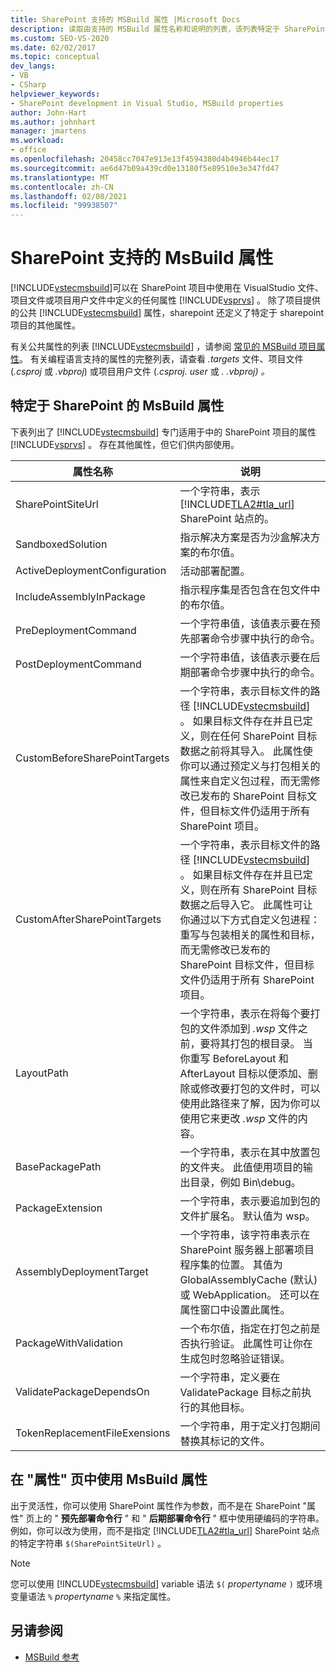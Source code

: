 ```yaml
---
title: SharePoint 支持的 MSBuild 属性 |Microsoft Docs
description: 读取由支持的 MSBuild 属性名称和说明的列表，该列表特定于 SharePoint。
ms.custom: SEO-VS-2020
ms.date: 02/02/2017
ms.topic: conceptual
dev_langs:
- VB
- CSharp
helpviewer_keywords:
- SharePoint development in Visual Studio, MSBuild properties
author: John-Hart
ms.author: johnhart
manager: jmartens
ms.workload:
- office
ms.openlocfilehash: 20458cc7047e913e13f4594380d4b4946b44ec17
ms.sourcegitcommit: ae6d47b09a439cd0e13180f5e89510e3e347fd47
ms.translationtype: MT
ms.contentlocale: zh-CN
ms.lasthandoff: 02/08/2021
ms.locfileid: "99938507"
---
```

# <a name="msbuild-properties-supported-by-sharepoint"></a>SharePoint 支持的 MsBuild 属性
  [!INCLUDE[vstecmsbuild](../sharepoint/includes/vstecmsbuild-md.md)]可以在 SharePoint 项目中使用在 VisualStudio 文件、项目文件或项目用户文件中定义的任何属性 [!INCLUDE[vsprvs](../sharepoint/includes/vsprvs-md.md)] 。 除了项目提供的公共 [!INCLUDE[vstecmsbuild](../sharepoint/includes/vstecmsbuild-md.md)] 属性，sharepoint 还定义了特定于 sharepoint 项目的其他属性。

 有关公共属性的列表 [!INCLUDE[vstecmsbuild](../sharepoint/includes/vstecmsbuild-md.md)] ，请参阅 [常见的 MSBuild 项目属性](/previous-versions/dotnet/netframework-4.0/bb629394(v=vs.100))。 有关编程语言支持的属性的完整列表，请查看 *.targets* 文件、项目文件 (*.csproj* 或 *.vbproj*) 或项目用户文件 (*.csproj. user* 或 *. .vbproj) 。*

## <a name="msbuild-properties-specific-to-sharepoint"></a>特定于 SharePoint 的 MsBuild 属性
 下表列出了 [!INCLUDE[vstecmsbuild](../sharepoint/includes/vstecmsbuild-md.md)] 专门适用于中的 SharePoint 项目的属性 [!INCLUDE[vsprvs](../sharepoint/includes/vsprvs-md.md)] 。 存在其他属性，但它们供内部使用。

|属性名称|说明|
|-------------------|-----------------|
|SharePointSiteUrl|一个字符串，表示 [!INCLUDE[TLA2#tla_url](../sharepoint/includes/tla2sharptla-url-md.md)] SharePoint 站点的。|
|SandboxedSolution|指示解决方案是否为沙盒解决方案的布尔值。|
|ActiveDeploymentConfiguration|活动部署配置。|
|IncludeAssemblyInPackage|指示程序集是否包含在包文件中的布尔值。|
|PreDeploymentCommand|一个字符串值，该值表示要在预先部署命令步骤中执行的命令。|
|PostDeploymentCommand|一个字符串值，该值表示要在后期部署命令步骤中执行的命令。|
|CustomBeforeSharePointTargets|一个字符串，表示目标文件的路径 [!INCLUDE[vstecmsbuild](../sharepoint/includes/vstecmsbuild-md.md)] 。 如果目标文件存在并且已定义，则在任何 SharePoint 目标数据之前将其导入。 此属性使你可以通过预定义与打包相关的属性来自定义包过程，而无需修改已发布的 SharePoint 目标文件，但目标文件仍适用于所有 SharePoint 项目。|
|CustomAfterSharePointTargets|一个字符串，表示目标文件的路径 [!INCLUDE[vstecmsbuild](../sharepoint/includes/vstecmsbuild-md.md)] 。 如果目标文件存在并且已定义，则在所有 SharePoint 目标数据之后导入它。 此属性可让你通过以下方式自定义包进程：重写与包装相关的属性和目标，而无需修改已发布的 SharePoint 目标文件，但目标文件仍适用于所有 SharePoint 项目。|
|LayoutPath|一个字符串，表示在将每个要打包的文件添加到 *.wsp* 文件之前，要将其打包的根目录。 当你重写 BeforeLayout 和 AfterLayout 目标以便添加、删除或修改要打包的文件时，可以使用此路径来了解，因为你可以使用它来更改 *.wsp* 文件的内容。|
|BasePackagePath|一个字符串，表示在其中放置包的文件夹。 此值使用项目的输出目录，例如 Bin\debug。|
|PackageExtension|一个字符串，表示要追加到包的文件扩展名。 默认值为 wsp。|
|AssemblyDeploymentTarget|一个字符串，该字符串表示在 SharePoint 服务器上部署项目程序集的位置。 其值为 GlobalAssemblyCache (默认) 或 WebApplication。 还可以在属性窗口中设置此属性。|
|PackageWithValidation|一个布尔值，指定在打包之前是否执行验证。 此属性可让你在生成包时忽略验证错误。|
|ValidatePackageDependsOn|一个字符串，定义要在 ValidatePackage 目标之前执行的其他目标。|
|TokenReplacementFileExensions|一个字符串，用于定义打包期间替换其标记的文件。|

## <a name="use-msbuild-properties-in-the-properties-page"></a>在 "属性" 页中使用 MsBuild 属性
 出于灵活性，你可以使用 SharePoint 属性作为参数，而不是在 SharePoint "属性" 页上的 " **预先部署命令行** " 和 " **后期部署命令行** " 框中使用硬编码的字符串。 例如，你可以改为使用，而不是指定 [!INCLUDE[TLA2#tla_url](../sharepoint/includes/tla2sharptla-url-md.md)] SharePoint 站点的特定字符串 `$(SharePointSiteUrl)` 。

> [!NOTE]
> 您可以使用 [!INCLUDE[vstecmsbuild](../sharepoint/includes/vstecmsbuild-md.md)] variable 语法 `$(` *propertyname* `)` 或环境变量语法 `%` *propertyname* `%` 来指定属性。

## <a name="see-also"></a>另请参阅

- [MSBuild 参考](../msbuild/msbuild-reference.md)